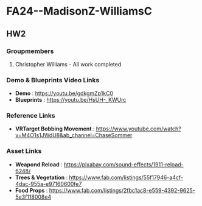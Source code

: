 # FA24--MadisonZ-WilliamsC

## HW2

### Groupmembers
1. Christopher Williams - All work completed

### Demo & Blueprints Video Links
* **Demo** : https://youtu.be/gdkgmZp1kC0
* **Blueprints** : https://youtu.be/HsUH-_KWUrc

### Reference Links
* **VRTarget Bobbing Movement** : https://www.youtube.com/watch?v=M4O1s1JWdU8&ab_channel=ChaseSommer

### Asset Links
* **Weapond Reload** : https://pixabay.com/sound-effects/1911-reload-6248/
* **Trees & Vegetation** : https://www.fab.com/listings/55f17946-a4cf-4dac-955a-e97160600fe7
* **Food Props** : https://www.fab.com/listings/2fbc1ac8-e559-4392-9625-5e3f118008e4
